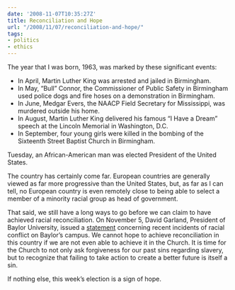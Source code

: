 ```yaml
---
date: '2008-11-07T10:35:27Z'
title: Reconciliation and Hope
url: "/2008/11/07/reconciliation-and-hope/"
tags:
- politics
- ethics
---
```

<p>The year that I was born, 1963, was marked by these significant events:</p>
<ul>
<li>In April, Martin Luther King was arrested and jailed in Birmingham.</li>
<li>In May, “Bull” Connor, the Commissioner of Public Safety in Birmingham used police dogs and fire hoses on a demonstration in Birmingham.</li>
<li>In June, Medgar Evers, the NAACP Field Secretary for Mississippi, was murdered outside his home.</li>
<li>In August, Martin Luther King delivered his famous “I Have a Dream” speech at the Lincoln Memorial in Washington, D.C.</li>
<li>In September, four young girls were killed in the bombing of the Sixteenth Street Baptist Church in Birmingham.</li>
</ul>
<p>Tuesday, an African-American man was elected President of the United States.</p>
<p>The country has certainly come far. European countries are generally viewed as far more progressive than the United States, but, as far as I can tell, no European country is even remotely close to being able to select a member of a minority racial group as head of government.</p>
<p>That said, we still have a long ways to go before we can claim to have achieved racial reconciliation. On November 5, David Garland, President of Baylor University, issued a <a href="http://www.baylor.edu/lariat/news.php?action=story&amp;story=54314">statement</a> concerning recent incidents of racial conflict on Baylor’s campus. We cannot hope to achieve reconciliation in this country if we are not even able to achieve it in the Church. It is time for the Church to not only ask forgiveness for our past sins regarding slavery, but to recognize that failing to take action to create a better future is itself a sin.</p>
<p>If nothing else, this week’s election is a sign of hope.</p>
